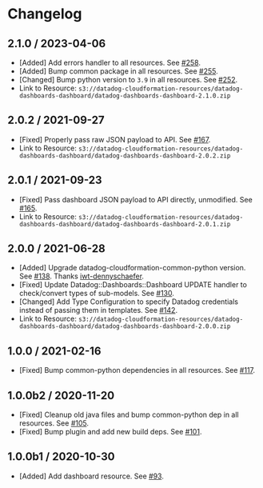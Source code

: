 # Changelog

## 2.1.0 / 2023-04-06

* [Added] Add errors handler to all resources. See [#258](https://github.com/DataDog/datadog-cloudformation-resources/pull/258).
* [Added] Bump common package in all resources. See [#255](https://github.com/DataDog/datadog-cloudformation-resources/pull/255).
* [Changed] Bump python version to `3.9` in all resources. See [#252](https://github.com/DataDog/datadog-cloudformation-resources/pull/252).
* Link to Resource: `s3://datadog-cloudformation-resources/datadog-dashboards-dashboard/datadog-dashboards-dashboard-2.1.0.zip`

## 2.0.2 / 2021-09-27

* [Fixed] Properly pass raw JSON payload to API. See [#167](https://github.com/DataDog/datadog-cloudformation-resources/pull/167).
* Link to Resource: `s3://datadog-cloudformation-resources/datadog-dashboards-dashboard/datadog-dashboards-dashboard-2.0.2.zip`

## 2.0.1 / 2021-09-23

* [Fixed] Pass dashboard JSON payload to API directly, unmodified. See [#165](https://github.com/DataDog/datadog-cloudformation-resources/pull/165).
* Link to Resource: `s3://datadog-cloudformation-resources/datadog-dashboards-dashboard/datadog-dashboards-dashboard-2.0.1.zip`

## 2.0.0 / 2021-06-28

* [Added] Upgrade datadog-cloudformation-common-python version. See [#138](https://github.com/DataDog/datadog-cloudformation-resources/pull/138). Thanks [iwt-dennyschaefer](https://github.com/iwt-dennyschaefer).
* [Fixed] Update Datadog::Dashboards::Dashboard UPDATE handler to check/convert types of sub-models. See [#130](https://github.com/DataDog/datadog-cloudformation-resources/pull/130).
* [Changed]  Add Type Configuration to specify Datadog credentials instead of passing them in templates. See [#142](https://github.com/DataDog/datadog-cloudformation-resources/pull/142).
* Link to Resource: `s3://datadog-cloudformation-resources/datadog-dashboards-dashboard/datadog-dashboards-dashboard-2.0.0.zip`

## 1.0.0 / 2021-02-16

* [Fixed] Bump common-python dependencies in all resources. See [#117](https://github.com/DataDog/datadog-cloudformation-resources/pull/117).

## 1.0.0b2 / 2020-11-20

* [Fixed] Cleanup old java files and bump common-python dep in all resources. See [#105](https://github.com/DataDog/datadog-cloudformation-resources/pull/105).
* [Fixed] Bump plugin and add new build deps. See [#101](https://github.com/DataDog/datadog-cloudformation-resources/pull/101).

## 1.0.0b1 / 2020-10-30

* [Added] Add dashboard resource. See [#93](https://github.com/DataDog/datadog-cloudformation-resources/pull/93).
